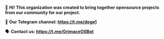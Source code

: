 👋 **Hi! This organization was created to bring together opensource projects from our community for our project.**

📢 **Our Telegram channel: https://t.me/doge1**

🗣️ **Contact us: https://t.me/GrimaceOSBot**
